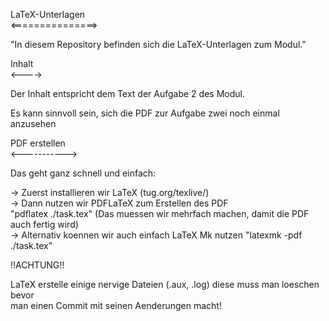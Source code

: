 LaTeX-Unterlagen  
<===============>

"In diesem Repository befinden sich die LaTeX-Unterlagen zum Modul."

Inhalt  
<---->

Der Inhalt entspricht dem Text der Aufgabe 2 des Modul.

Es kann sinnvoll sein, sich die PDF zur Aufgabe zwei noch einmal
anzusehen


PDF erstellen  
<----------->

Das geht ganz schnell und einfach:

-> Zuerst installieren wir LaTeX (tug.org/texlive/)  
-> Dann nutzen wir PDFLaTeX zum Erstellen des PDF  
	"pdflatex ./task.tex" (Das muessen wir mehrfach machen, damit die PDF auch fertig wird)  
-> Alternativ koennen wir auch einfach LaTeX Mk nutzen 
	"latexmk -pdf ./task.tex"


!!ACHTUNG!!

LaTeX erstelle einige nervige Dateien (.aux, .log) diese muss man loeschen bevor  
man einen Commit mit seinen Aenderungen macht!

